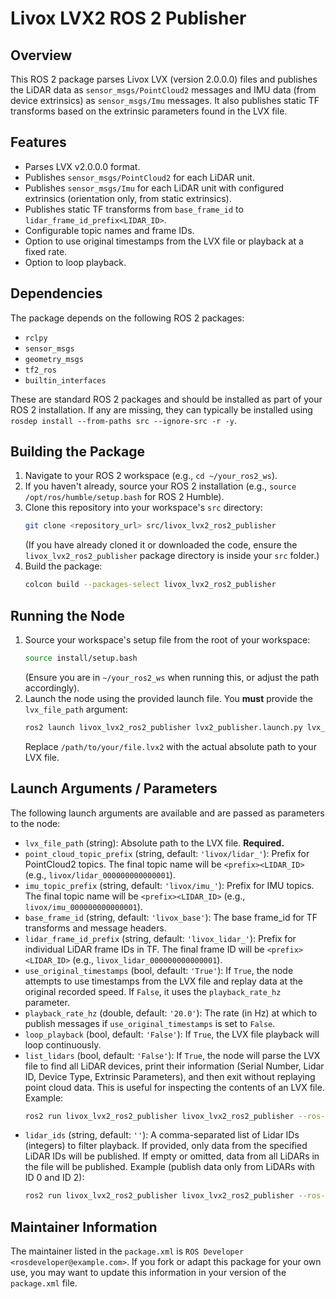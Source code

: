 # Livox LVX2 ROS 2 Publisher

## Overview
This ROS 2 package parses Livox LVX (version 2.0.0.0) files and publishes the LiDAR data as `sensor_msgs/PointCloud2` messages and IMU data (from device extrinsics) as `sensor_msgs/Imu` messages. It also publishes static TF transforms based on the extrinsic parameters found in the LVX file.

## Features
- Parses LVX v2.0.0.0 format.
- Publishes `sensor_msgs/PointCloud2` for each LiDAR unit.
- Publishes `sensor_msgs/Imu` for each LiDAR unit with configured extrinsics (orientation only, from static extrinsics).
- Publishes static TF transforms from `base_frame_id` to `lidar_frame_id_prefix<LIDAR_ID>`.
- Configurable topic names and frame IDs.
- Option to use original timestamps from the LVX file or playback at a fixed rate.
- Option to loop playback.

## Dependencies
The package depends on the following ROS 2 packages:
- `rclpy`
- `sensor_msgs`
- `geometry_msgs`
- `tf2_ros`
- `builtin_interfaces`

These are standard ROS 2 packages and should be installed as part of your ROS 2 installation. If any are missing, they can typically be installed using `rosdep install --from-paths src --ignore-src -r -y`.

## Building the Package
1. Navigate to your ROS 2 workspace (e.g., `cd ~/your_ros2_ws`).
2. If you haven't already, source your ROS 2 installation (e.g., `source /opt/ros/humble/setup.bash` for ROS 2 Humble).
3. Clone this repository into your workspace's `src` directory:
   ```bash
   git clone <repository_url> src/livox_lvx2_ros2_publisher
   ```
   (If you have already cloned it or downloaded the code, ensure the `livox_lvx2_ros2_publisher` package directory is inside your `src` folder.)
4. Build the package:
   ```bash
   colcon build --packages-select livox_lvx2_ros2_publisher
   ```

## Running the Node
1. Source your workspace's setup file from the root of your workspace:
   ```bash
   source install/setup.bash
   ```
   (Ensure you are in `~/your_ros2_ws` when running this, or adjust the path accordingly).
2. Launch the node using the provided launch file. You **must** provide the `lvx_file_path` argument:
   ```bash
   ros2 launch livox_lvx2_ros2_publisher lvx2_publisher.launch.py lvx_file_path:="/path/to/your/file.lvx2"
   ```
   Replace `/path/to/your/file.lvx2` with the actual absolute path to your LVX file.

## Launch Arguments / Parameters
The following launch arguments are available and are passed as parameters to the node:

- `lvx_file_path` (string): Absolute path to the LVX file. **Required.**
- `point_cloud_topic_prefix` (string, default: `'livox/lidar_'`): Prefix for PointCloud2 topics. The final topic name will be `<prefix><LIDAR_ID>` (e.g., `livox/lidar_000000000000001`).
- `imu_topic_prefix` (string, default: `'livox/imu_'`): Prefix for IMU topics. The final topic name will be `<prefix><LIDAR_ID>` (e.g., `livox/imu_000000000000001`).
- `base_frame_id` (string, default: `'livox_base'`): The base frame_id for TF transforms and message headers.
- `lidar_frame_id_prefix` (string, default: `'livox_lidar_'`): Prefix for individual LiDAR frame IDs in TF. The final frame ID will be `<prefix><LIDAR_ID>` (e.g., `livox_lidar_000000000000001`).
- `use_original_timestamps` (bool, default: `'True'`): If `True`, the node attempts to use timestamps from the LVX file and replay data at the original recorded speed. If `False`, it uses the `playback_rate_hz` parameter.
- `playback_rate_hz` (double, default: `'20.0'`): The rate (in Hz) at which to publish messages if `use_original_timestamps` is set to `False`.
- `loop_playback` (bool, default: `'False'`): If `True`, the LVX file playback will loop continuously.
- `list_lidars` (bool, default: `'False'`): If `True`, the node will parse the LVX file to find all LiDAR devices, print their information (Serial Number, Lidar ID, Device Type, Extrinsic Parameters), and then exit without replaying point cloud data. This is useful for inspecting the contents of an LVX file.
  Example:
  ```bash
  ros2 run livox_lvx2_ros2_publisher livox_lvx2_ros2_publisher --ros-args -p lvx_file_path:="/path/to/your/file.lvx2" -p list_lidars:=True
  ```
- `lidar_ids` (string, default: `''`): A comma-separated list of Lidar IDs (integers) to filter playback. If provided, only data from the specified LiDAR IDs will be published. If empty or omitted, data from all LiDARs in the file will be published.
  Example (publish data only from LiDARs with ID 0 and ID 2):
  ```bash
  ros2 run livox_lvx2_ros2_publisher livox_lvx2_ros2_publisher --ros-args -p lvx_file_path:="/path/to/your/file.lvx2" -p lidar_ids:="0,2"
  ```

## Maintainer Information
The maintainer listed in the `package.xml` is `ROS Developer <rosdeveloper@example.com>`. If you fork or adapt this package for your own use, you may want to update this information in your version of the `package.xml` file.
